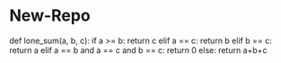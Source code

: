 # New-Repo
def lone_sum(a, b, c):
    if a >= b:
        return c
    elif a == c:
        return b
    elif b == c:
        return a
    elif a == b and a == c and b == c:
        return 0
    else:
        return a+b+c